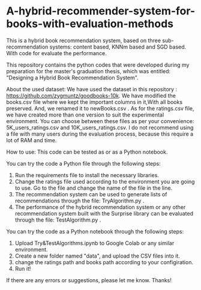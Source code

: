 # A-hybrid-recommender-system-for-books-with-evaluation-methods

This is a hybrid book recommendation system, based on three sub-recommendation systems:  content based, KNNm based and SGD based. With code for evaluate the performance.

This repository contains the python codes that were developed during my preparation for the master's graduation thesis, which was entitled: "Designing a Hybrid Book Recommendation System". 

About the used dataset: 
We have used the dataset in this repository : https://github.com/zygmuntz/goodbooks-10k.
We have modified the books.csv file where we kept the important columns in it,With all books preserved. And, we renamed it to newBooks.csv .
As for the ratings.csv file, we have created more than one version to suit the experimental environment. You can choose between these files as per your convenience: 5K_users_ratings.csv and 10K_users_ratings.csv.
I do not recommend using a file with many users during the evaluation process, because this require a lot of RAM and time.

How to use:
This code can be tested as  or as a Python notebook.

You can try the code a Python file through the following steps:
1. Run the requirements file to install the necessary libraries.
2. Change the ratings file used according to the environment you are going to use. Go to the file and change the name of the file in the line.
3. The recommendation system can be used to generate lists of recommendations through the file: TryAlgorithm.py .
4. The performance of the hybrid recommendation system or any other recommendation system built with the Surprise library can be evaluated through the file: TestAlgorithm.py .

You can try the code as a Python notebook through the following steps:
1. Upload Try&TestAlgorithms.ipynb to Google Colab or any similar environment.
2. Create a new folder named "data", and upload the CSV files into it.
3. change the ratings path and books path according to your configiration.
4. Run it!

If there are any errors or suggestions, please let me know. Thanks!

